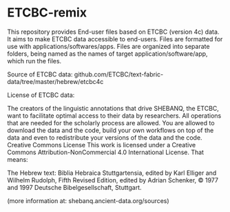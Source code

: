 # ETCBC-remix
This repository provides End-user files based on ETCBC (version 4c) data.
It aims to make ETCBC data accessible to end-users.
Files are formatted for use with applications/softwares/apps.
Files are organized into separate folders, being named as the names of target application/software/app, which run the files.

Source of ETCBC data: github.com/ETCBC/text-fabric-data/tree/master/hebrew/etcbc4c

License of ETCBC data:

The creators of the linguistic annotations that drive SHEBANQ, the ETCBC, want to facilitate optimal access to their data by researchers. All operations that are needed for the scholarly process are allowed. You are allowed to download the data and the code, build your own workflows on top of the data and even to redistribute your versions of the data and the code.
Creative Commons License
This work is licensed under a Creative Commons Attribution-NonCommercial 4.0 International License. That means:

The Hebrew text: Biblia Hebraica Stuttgartensia, edited by Karl Elliger and Wilhelm Rudolph, Fifth Revised Edition, edited by Adrian Schenker, © 1977 and 1997 Deutsche Bibelgesellschaft, Stuttgart.

(more information at: shebanq.ancient-data.org/sources)
